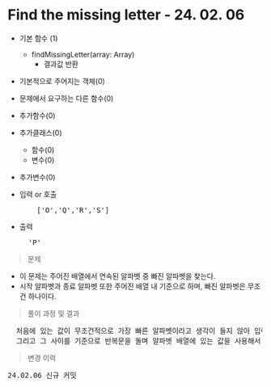 # Find the missing letter - 24. 02. 06

- 기본 함수 (1)
  - findMissingLetter(array: Array)
    - 결과값 반환
- 기본적으로 주어지는 객체(0)
- 문제에서 요구하는 다른 함수(0)
- 추가함수(0)
- 추가클래스(0)
  - 함수(0)
  - 변수(0)
- 추가변수(0)

- 입력 or 호출
  <pre>
      ['O','Q','R','S']
  </pre>
 
- 출력
  <pre>
    'P'
  </pre>

> 문제
  - 이 문제는 주어진 배열에서 연속된 알파벳 중 빠진 알파벳을 찾는다.
  - 시작 알파벳과 종료 알파벳 또한 주어진 배열 내 기준으로 하며, 빠진 알파벳은 무조건 하나이다.

> 풀이 과정 및 결과
<pre>
  처음에 있는 값이 무조건적으로 가장 빠른 알파벳이라고 생각이 들지 않아 입력배열을 한 번 정렬하였고, 이후 입력값 배열에서 시작 알파벳과 종료 알파벳의 위치를 찾는다.
  그리고 그 사이를 기준으로 반복문을 돌며 알파벳 배열에 있는 값을 사용해서 입력값 배열에 해당 알파벳이 있는 지 찾아보고 없으면 그 알파벳을 반환한다.
</pre>

>변경 이력
<pre>
24.02.06 신규 커밋
</pre>
